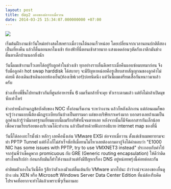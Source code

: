 ```yaml
---
layout: post
title: day2 ลองของต่อจากเมื่อวาน
date: 2014-03-25 15:34:07.000000000 +07:00
---
```


![](https://farm8.staticflickr.com/7062/13402258473_18bcc722e1_o.jpg)

เริ่มต้นฝึกงานเช้าวันใหม่อย่างสดใสเพราะเมื่อวานได้นอนเร็วหน่อย โดยเปลี่ยนจากเวลานอนปกติตีสองเป็นเที่ยงคืน แล้วก็ตื่นตอนหกโมงเช้า ท้องฟ้าที่นี่ตอนเช้าสวยมาก แสงแดดอ่อนๆตัดกับเงาตึกมันช่างตื่นตาเด็กบ้านนอกยิ่งนัก

วันนี้ผมเข้างานเร็วเลยได้อยู่รับลูกค้าในช่วงเช้า ทุกอย่างราบลื่นดีเพราะเมื่อคืนแอบซ่อมบทมาก่อน จึงรับมือลูกค้า hot swap harddisk ได้สบายๆ จะมีปัญหาหน่อยคือรูเสียบสายสัญญาณของลูกค้าไม่ค่อยดี ต้องเดินเข้าเดินออกห้องเย็น(ห้องเซิฟเวอร์)บ่อยนิดนึง แต่วันนี้ผมเตรียมเสื้อกันหนาวมาแล้วครับ

ช่วงเที่ยงพี่ขึ้นไปทานข้าวกันที่ศูนย์อาหารชั้น 6 ผมเริ่มกล้าที่จะคุย หัวเราะตามแล้ว แต่ยังไม่กล้าเปิดมุขซักเท่าไหร่

ช่วงบ่ายนั่งอ่านกฏข้อบังคับของ NOC ทั้งก่อนเริ่มงาน ระหว่างงาน แล้วก็หลังเลิกงาน แต่ก่อนผมก็พอจะรู้ว่างานแบบนี้ต้องมีกฏระเบียบกันบ้างเป็นธรรมดา แต่ของบริษัทเราเคร่งมาก บอกตรงเลยถ้าผมเป็นลูกค้าแล้วรู้ว่ามีมาตรฐานเยี่ยมแบบนี้ผมรักบริษัทนี้จนตายเลย หลังจากนั้นก็มีจัดเอกสารกันเล็กน้อยเพื่อความเรียบร้อยของบริเวณโต๊ะทำงาน แล้วปิดท้ายด้วยฟังการอธิบาย internet map ของที่นี่

วันนี้ได้ลองอะไรมั้งน้า หลักๆ เลยคือนั่งเล่น VMware EXSi ต่อจากเมื่อวาน ตั้งแต่เช้าผมพยายามจะทำ PPTP Tunnel แต่ยังไงก็ไม่สำเร็จซักทีเมื่อทนไม่ไหวเลยต้องถามอากู๋จึงได้คำตอบว่า "E1000 NIC has some issues with PPTP, try to use VMXNET3 instead" ประกอบกับคำใบ้จากรุ่นพี่ว่าเช็คดูพวก promicuous กับ GRE (Generic routing encapsulation) ให้ดีว่าติดตรงไหนรึเปล่า ก่อนกลับมันก็ทำให้งานแล้วแต่ยังมีปัญหาเรื่อง DNS อยู่หน่อยพรุ่งนี้ค่อยต่อละกัน

คำติชมตัวเองในวันนี้คือ รู้สึกว่าตัวเองมัวแต่ตื่นเต้นกับ VMware มากไปนะ ถ้าว่างน่าจะลองของอื่นดูบ้าง เช่น XEN หรือ Microsoft Windows Server Data Center Edition ที่แน่ต้องรีบคิดโปรเจคที่อยากจะทำได้แล้วเพราะพี่ๆเริ่มถามละ
